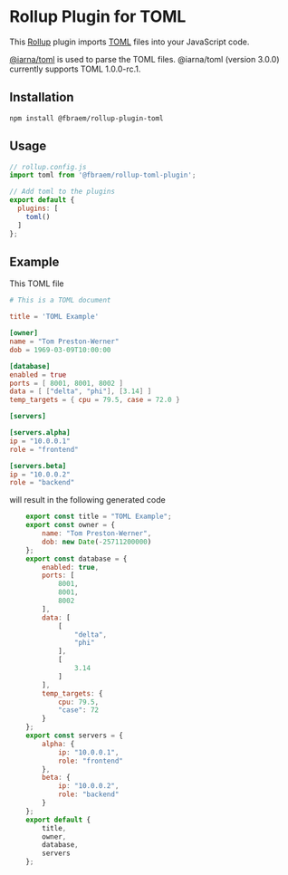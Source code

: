 # Rollup Plugin for TOML
This [Rollup](https://rollupjs.org) plugin imports [TOML](https://toml.io) 
files into your JavaScript code.

[@iarna/toml](https://github.com/iarna/iarna-toml) is used to parse the TOML 
files. @iarna/toml (version 3.0.0) currently supports TOML 1.0.0-rc.1.

## Installation

````
npm install @fbraem/rollup-plugin-toml
````

## Usage

````js
// rollup.config.js
import toml from '@fbraem/rollup-toml-plugin';

// Add toml to the plugins
export default {
  plugins: [
    toml()
  ]
};
````
## Example

This TOML file

````toml
# This is a TOML document

title = 'TOML Example'

[owner]
name = "Tom Preston-Werner"
dob = 1969-03-09T10:00:00

[database]
enabled = true
ports = [ 8001, 8001, 8002 ]
data = [ ["delta", "phi"], [3.14] ]
temp_targets = { cpu = 79.5, case = 72.0 }

[servers]

[servers.alpha]
ip = "10.0.0.1"
role = "frontend"

[servers.beta]
ip = "10.0.0.2"
role = "backend"
````

will result in the following generated code

````js
    export const title = "TOML Example";
    export const owner = {
    	name: "Tom Preston-Werner",
    	dob: new Date(-25711200000)
    };
    export const database = {
    	enabled: true,
    	ports: [
    		8001,
    		8001,
    		8002
    	],
    	data: [
    		[
    			"delta",
    			"phi"
    		],
    		[
    			3.14
    		]
    	],
    	temp_targets: {
    		cpu: 79.5,
    		"case": 72
    	}
    };
    export const servers = {
    	alpha: {
    		ip: "10.0.0.1",
    		role: "frontend"
    	},
    	beta: {
    		ip: "10.0.0.2",
    		role: "backend"
    	}
    };
    export default {
    	title,
    	owner,
    	database,
    	servers
    };
````
